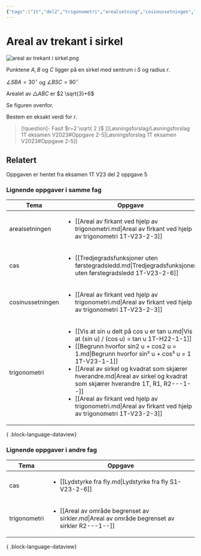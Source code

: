 ```yaml
---
{"tags":["1t","del2","trigonometri","arealsetning","cosinussetningen","cas","oppgave"],"temaer":["trigonometri","cosinussetningen","arealsetningen","cas"],"alias":[null],"del":2,"oppgave":5,"fag":"1t","eksamen":"v23","dg-publish":true,"title":"Areal av trekant i sirkel","date":"2023-05-27","modified":"2023-06-01","permalink":"/areal-av-trekant-i-sirkel/","dgPassFrontmatter":true}
---
```



# Areal av trekant i sirkel
![areal av trekant i sirkel.png](/img/user/_resources/areal%20av%20trekant%20i%20sirkel.png)

Punktene $A, B$ og $C$ ligger på en sirkel med sentrum i $S$ og radius $r$.

$\angle S B A=30^{\circ}$ og $\angle B S C=90^{\circ}$

Arealet av $\triangle A B C$ er $2 \sqrt{3}+6$

Se figuren ovenfor.

Bestem en eksakt verdi for $r$. 

>[!question]- Fasit
>$r=2 \sqrt{ 2 }$
>[[Løsningsforslag/Løsningsforslag 1T eksamen V2023#Oppgave 2-5\|Løsningsforslag 1T eksamen V2023#Oppgave 2-5]]

## Relatert
<p><span>Oppgaven er hentet fra eksamen 1T V23 del 2 oppgave 5</span></p>

### Lignende oppgaver i samme fag
| Tema             | Oppgave                                                                                                                                                                                                                                                                                                                                                                                                                                                                |
| ---------------- | ---------------------------------------------------------------------------------------------------------------------------------------------------------------------------------------------------------------------------------------------------------------------------------------------------------------------------------------------------------------------------------------------------------------------------------------------------------------------- |
| arealsetningen   | <ul><li>[[Areal av firkant ved hjelp av trigonometri.md\\|Areal av firkant ved hjelp av trigonometri 1T-V23-2-3]]</li></ul>                                                                                                                                                                                                                                                                                                                                            |
| cas              | <ul><li>[[Tredjegradsfunksjoner uten førstegradsledd.md\\|Tredjegradsfunksjoner uten førstegradsledd 1T-V23-2-6]]</li></ul>                                                                                                                                                                                                                                                                                                                                            |
| cosinussetningen | <ul><li>[[Areal av firkant ved hjelp av trigonometri.md\\|Areal av firkant ved hjelp av trigonometri 1T-V23-2-3]]</li></ul>                                                                                                                                                                                                                                                                                                                                            |
| trigonometri     | <ul><li>[[Vis at sin u delt på cos u er tan u.md\\|Vis at (sin u) / (cos u) = tan u 1T-H22-1-1]]</li><li>[[Begrunn hvorfor sin2 u + cos2 u = 1.md\\|Begrunn hvorfor sin² u + cos² u = 1 1T-V23-1-1]]</li><li>[[Areal av sirkel og kvadrat som skjærer hverandre.md\\|Areal av sirkel og kvadrat som skjærer hverandre 1T, R1, R2-\--1-\-]]</li><li>[[Areal av firkant ved hjelp av trigonometri.md\\|Areal av firkant ved hjelp av trigonometri 1T-V23-2-3]]</li></ul> |

{ .block-language-dataview}

### Lignende oppgaver i andre fag
| Tema         | Oppgave                                                                                                         |
| ------------ | --------------------------------------------------------------------------------------------------------------- |
| cas          | <ul><li>[[Lydstyrke fra fly.md\\|Lydstyrke fra fly S1-V23-2-6]]</li></ul>                                       |
| trigonometri | <ul><li>[[Areal av område begrenset av sirkler.md\\|Areal av område begrenset av sirkler R2-\--1-\-]]</li></ul> |

{ .block-language-dataview}
